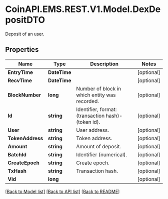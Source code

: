 # CoinAPI.EMS.REST.V1.Model.DexDepositDTO
Deposit of an user.

## Properties

Name | Type | Description | Notes
------------ | ------------- | ------------- | -------------
**EntryTime** | **DateTime** |  | [optional] 
**RecvTime** | **DateTime** |  | [optional] 
**BlockNumber** | **long** | Number of block in which entity was recorded. | [optional] 
**Id** | **string** | Identifier, format: (transaction hash)-(token id). | [optional] 
**User** | **string** | User address. | [optional] 
**TokenAddress** | **string** | Token address. | [optional] 
**Amount** | **string** | Amount of deposit. | [optional] 
**BatchId** | **string** | Identifier (numerical). | [optional] 
**CreateEpoch** | **string** | Create epoch. | [optional] 
**TxHash** | **string** | Transaction hash. | [optional] 
**Vid** | **long** |  | [optional] 

[[Back to Model list]](../README.md#documentation-for-models) [[Back to API list]](../README.md#documentation-for-api-endpoints) [[Back to README]](../README.md)

